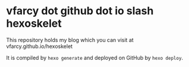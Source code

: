 
vfarcy dot github dot io slash hexoskelet
============================

This repository holds my blog which you can visit at vfarcy.github.io/hexoskelet

It is compiled by `hexo generate` and deployed on GitHub by `hexo deploy`.
